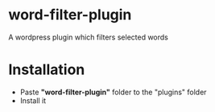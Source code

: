 # word-filter-plugin
A wordpress plugin which filters selected words


<h1>Installation</h1>

<ul>
<li>Paste <strong>"word-filter-plugin"</strong> folder to the "plugins" folder</li>
<li>Install it</li>
</ul>
